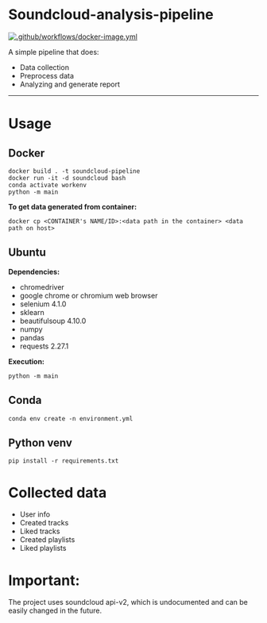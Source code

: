 # Soundcloud-analysis-pipeline
[![.github/workflows/docker-image.yml](https://github.com/ndkhoa0704/Soundcloud-analysis-pipeline/actions/workflows/docker-image.yml/badge.svg?event=push)](https://github.com/ndkhoa0704/Soundcloud-analysis-pipeline/actions/workflows/docker-image.yml)

A simple pipeline that does:
* Data collection 
* Preprocess data
* Analyzing and generate report

---
# Usage
## Docker
```
docker build . -t soundcloud-pipeline
docker run -it -d soundcloud bash
conda activate workenv
python -m main
```
**To get data generated from container:**
```
docker cp <CONTAINER's NAME/ID>:<data path in the container> <data path on host>
```

## Ubuntu
**Dependencies:**
* chromedriver
* google chrome or chromium web browser
* selenium 4.1.0
* sklearn
* beautifulsoup 4.10.0
* numpy
* pandas
* requests 2.27.1

**Execution:**
```
python -m main
```
## Conda
```
conda env create -n environment.yml
```

## Python venv
```
pip install -r requirements.txt
```



# Collected data
* User info
* Created tracks
* Liked tracks
* Created playlists
* Liked playlists

# Important:
The project uses soundcloud api-v2, which is undocumented and can be easily changed in the future.
